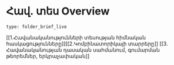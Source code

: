 # Հավ․ տես Overview
 
```ccard
type: folder_brief_live
```
 
[[1․Հավանականությունների տեսության հիմնական հասկացությունները]][[2.Կոմբինատորիկայի տարրերը]]
[[3․Հավանականության դասական սահմանում, գումարման թեորեմներ, երկրաչափական]]
